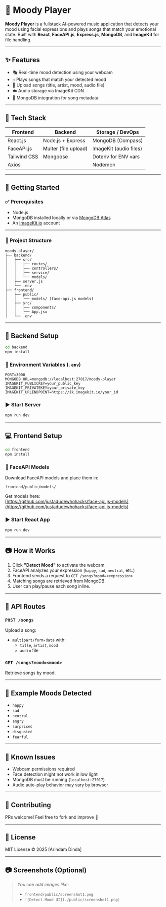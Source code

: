# 🎵 Moody Player

**Moody Player** is a fullstack AI-powered music application that detects your mood using facial expressions and plays songs that match your emotional state. Built with **React**, **FaceAPI.js**, **Express.js**, **MongoDB**, and **ImageKit** for file handling.

---

## ✨ Features

- 🎭 Real-time mood detection using your webcam
- 🎶 Plays songs that match your detected mood
- 📂 Upload songs (title, artist, mood, audio file)
- ☁️ Audio storage via ImageKit CDN
- 💾 MongoDB integration for song metadata

---

## 🧠 Tech Stack

| Frontend        | Backend         | Storage / DevOps   |
|-----------------|------------------|---------------------|
| React.js        | Node.js + Express | MongoDB (Compass)   |
| FaceAPI.js      | Multer (file upload) | ImageKit (audio files) |
| Tailwind CSS    | Mongoose         | Dotenv for ENV vars |
| Axios           |                  | Nodemon             |

---

## 🚀 Getting Started

### ✅ Prerequisites

- Node.js
- MongoDB installed locally or via [MongoDB Atlas](https://www.mongodb.com/cloud/atlas)
- An [ImageKit.io](https://imagekit.io) account

---

### 📁 Project Structure

```
moody-player/
├── backend/
│   ├── src/
│   │   ├── routes/
│   │   ├── controllers/
│   │   ├── service/
│   │   └── models/
│   ├── server.js
│   └── .env
├── frontend/
│   ├── public/
│   │   └── models/ (face-api.js models)
│   ├── src/
│   │   ├── components/
│   │   └── App.jsx
│   └── .env
```

---

## 🔧 Backend Setup

```bash
cd backend
npm install
```

### 🔐 Environment Variables (`.env`)

```
PORT=3000
MONGODB_URL=mongodb://localhost:27017/moody-player
IMAGEKIT_PUBLICKEY=your_public_key
IMAGEKIT_PRIVATEKEY=your_private_key
IMAGEKIT_URLENDPOINT=https://ik.imagekit.io/your_id
```

### ▶️ Start Server

```bash
npm run dev
```

---

## 💻 Frontend Setup

```bash
cd frontend
npm install
```

### 🧠 FaceAPI Models

Download FaceAPI models and place them in:

```
frontend/public/models/
```

Get models here:  
[https://github.com/justadudewhohacks/face-api.js-models](https://github.com/justadudewhohacks/face-api.js-models)

### ▶️ Start React App

```bash
npm run dev
```

---

## 📷 How it Works

1. Click **"Detect Mood"** to activate the webcam.
2. FaceAPI analyzes your expression (`happy`, `sad`, `neutral`, etc.)
3. Frontend sends a request to `GET /songs?mood=<expression>`
4. Matching songs are retrieved from MongoDB.
5. User can play/pause each song inline.

---

## 🎯 API Routes

### `POST /songs`
Upload a song:
- `multipart/form-data` with:
  - `title`, `artist`, `mood`
  - `audio` file

### `GET /songs?mood=<mood>`
Retrieve songs by mood.

---

## 🧪 Example Moods Detected

- `happy`
- `sad`
- `neutral`
- `angry`
- `surprised`
- `disgusted`
- `fearful`

---

## 📌 Known Issues

- Webcam permissions required
- Face detection might not work in low light
- MongoDB must be running (`localhost:27017`)
- Audio auto-play behavior may vary by browser

---

## 🤝 Contributing

PRs welcome! Feel free to fork and improve 🎉

---

## 📜 License

MIT License © 2025 [Arindam Dinda]

---

## 📷 Screenshots (Optional)

> _You can add images like_:
> - `frontend/public/screenshot1.png`
> - `![Detect Mood UI](./public/screenshot1.png)`
